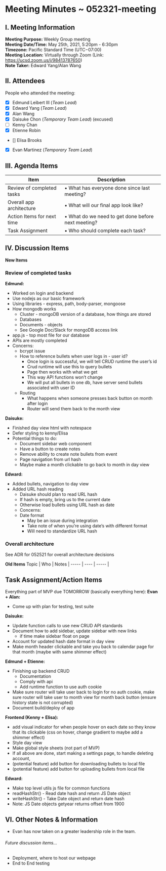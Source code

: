 # Meeting Minutes ~ 052321-meeting  
## I. Meeting Information
**Meeting Purpose:** Weekly Group meeting  
**Meeting Date/Time:** May 25th, 2021, 5:20pm - 6:30pm  
**Timezone:** Pacific Standard Time (UTC−07:00)  
**Meeting Location:** Virtually through Zoom (Link: https://ucsd.zoom.us/j/98413787650)  
**Note Taker:** Edward Yang/Alan Wang  

## II. Attendees
People who attended the meeting:
- [x] Edmund Leibert III (*Team Lead*)
- [x] Edward Yang (*Team Lead*)
- [x] Alan Wang
- [x] Daisuke Chon (*Temporary Team Lead*) (excused)
- [ ] Kenny Chan
- [x] Etienne Robin
- [] Elisa Brooks
- [x] Evan Martinez (*Temporary Team Lead*)

## III. Agenda Items

Item | Description
---- | ----
Review of completed tasks | • What has everyone done since last meeting?<br>
Overall app architecture | • What will our final app look like?<br>
Action Items for next time | • What do we need to get done before next meeting?<br>
Task Assignment | • Who should complete each task? <br>

## IV. Discussion Items

**New Items**
### Review of completed tasks
**Edmund:**
- Worked on login and backend 
- Use nodejs as our basic framework
- Using libraries - express, path, body-parser, mongoose
- How mongodb works 
  - Cluster - mongoDB version of a database, how things are stored
  - Databases 
  - Documents - objects 
  - See Google Doc/Slack for mongoDB access link 
- app.js  - top most file for our database 
- APIs are mostly completed
- Concerns:
  - bcrypt issue 
  - How to reference bullets when user logs in - user id? 
    - Once login is successful, we will tell CRUD runtime the user’s id
    - Crud runtime will use this to query bullets
    - Page then works with what we get  
    - This way API functions won’t change 
    - We will put all bullets in one db, have server send bullets associated with user ID 
  - Routing
    - What happens when someone presses back button on month after login
    - Router will send them back to the month view  
  
**Daisuke:**  
- Finished day view html with notespace
- Defer styling to kenny/Elisa 
- Potential things to do:
  - Document sidebar web component 
  - Have a button to create notes 
  - Remove ability to create note bullets from event
  - Page navigation from url hash
  - Maybe make a month clickable to go back to month in day view

**Edward:**
- Added bullets, navigation to day view
- Added URL hash reading 
  - Daisuke should plan to read URL hash
  - If hash is empty, bring us to the current date
  - Otherwise load bullets using URL hash as date
  - Concerns: 
  - Date format
    - May be an issue during integration
    - Take note of when you’re using date’s with different format 
    - Will need to standardize URL hash 

### Overall architecture 
See ADR for 052521 for overall architecture decisions 

**Old Items**
Topic | Who  | Notes |
----- | ---- | ----- |

## Task Assignment/Action Items 
Everything part of MVP due TOMORROW (basically everything here): 
**Evan + Alan:**  
- Come up with plan for testing, test suite

**Daisuke:**  
- Update function calls to use new  CRUD API standards 
- Document how to add sidebar, update sidebar with new links
  - if time make sidebar float on page
- Account for updated hash date format in day view 
- Make month header clickable and take you back to calendar page for that month (maybe with same shimmer effect) 

**Edmund + Etienne:**  
- Finishing up backend CRUD
  - Documentation	
  - Comply with api
  - Add runtime function to use auth cookie
- Make sure router will take user back to login for no auth cookie, make sure router will take user to month view for month back button (ensure history state is not corrupted)
- Document build/deploy of app

**Frontend (Kenny + Elisa):**  
- add visual indicator for when people hover on each date so they know that its clickable (css on hover, change gradient to maybe add a shimmer effect) 
- Style day view
- Make global style sheets (not part of MVP) 
- If all above are done, start making a settings page, to handle deleting account,
- (potential feature) add button for downloading bullets to local file
- (potential feature) add button for uploading bullets from local file

**Edward:**  
- Make top level utils js file for common functions 
- readHashStr() - Read date hash and return JS Date object  
- writeHashStr() - Take Date object and return date hash  
- Note: JS Date objects getyear returns offset from 1900


## VI. Other Notes & Information
- Evan has now taken on a greater leadership role in the team. 

###### Future discussion items...
- Deployment, where to host our webpage
- End to End testing 